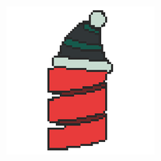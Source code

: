 <p align="center">
  <img src="https://github.com/elektrike/aoc-2022/blob/master/logo.png?raw=true" />
</p>